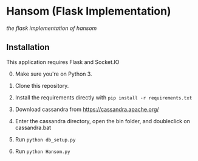 # Hansom (Flask Implementation)
*the flask implementation of hansom*

## Installation

This application requires Flask and Socket.IO

0. Make sure you're on Python 3.

1. Clone this repository.

2. Install the requirements directly with `pip install -r requirements.txt`

3. Download cassandra from https://cassandra.apache.org/

4. Enter the cassandra directory, open the bin folder, and doubleclick on cassandra.bat

5. Run `python db_setup.py`

6. Run `python Hansom.py`
